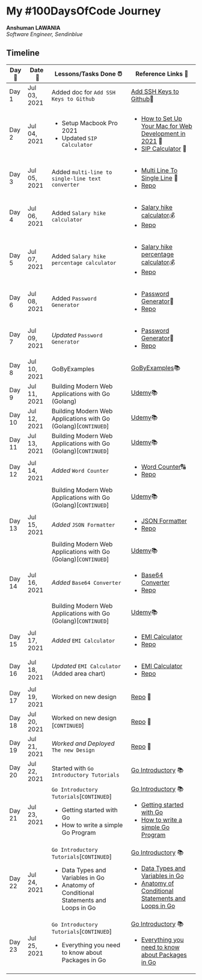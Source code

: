 # My #100DaysOfCode Journey

**Anshuman LAWANIA**  
*Software Engineer, Sendinblue* 

## Timeline

|**Day:pushpin:**|**Date &nbsp;:calendar:**|**Lessons/Tasks Done :alarm_clock:**| **Reference Links :link:**|
|------|-----------------|--------------------|---------------------|
|Day 1|Jul 03, 2021| Added doc for `Add SSH Keys to Github` | [Add SSH Keys to Github](https://github.com/71anshuman/useful-docs/tree/main/Add-ssh-key-to-github):pencil:|
|Day 2|Jul 04, 2021|<ul><li>Setup Macbook Pro 2021</li><li> Updated `SIP Calculator`</li></ul>|<ul><li>[How to Set Up Your Mac for Web Development in 2021](https://betterprogramming.pub/how-to-set-up-your-macbook-for-web-development-in-2021-a7a1f53f6462) :apple:</li><li>[SIP Calculator](https://tools.71anshuman.com/) 🤑</li></ul>|
|Day 3|Jul 05, 2021|Added `multi-line to single-line text converter`|<ul><li>[Multi Line To Single Line](https://tools.71anshuman.com/#/multi-line-to-single-line) 💬</li><li>[Repo](https://github.com/71anshuman/utils)</li></ul>|
|Day 4|Jul 06, 2021|Added `Salary hike calculator`|<ul><li>[Salary hike calculator](https://tools.71anshuman.com/#/salary-hike-calculator):moneybag:</li><li>[Repo](https://github.com/71anshuman/utils)</li></ul>|
|Day 5|Jul 07, 2021|Added `Salary hike percentage calculator`|<ul><li>[Salary hike percentage calculator](https://tools.71anshuman.com/#/salary-hike-calculator):moneybag:</li><li>[Repo](https://github.com/71anshuman/utils)</li></ul>|
|Day 6|Jul 08, 2021|Added `Password Generator`|<ul><li>[Password Generator](https://tools.71anshuman.com/#/password-generator):closed_lock_with_key:</li><li>[Repo](https://github.com/71anshuman/utils)</li></ul>|
|Day 7|Jul 09, 2021|*Updated* `Password Generator`|<ul><li>[Password Generator](https://tools.71anshuman.com/#/password-generator):closed_lock_with_key:</li><li>[Repo](https://github.com/71anshuman/utils)</li></ul>|
|Day 8|Jul 10, 2021|GoByExamples|[GoByExamples](https://gobyexample.com/):books:|
|Day 9|Jul 11, 2021|Building Modern Web Applications with Go (Golang)|[Udemy](https://www.udemy.com/share/103XPA/):books:|
|Day 10|Jul 12, 2021|Building Modern Web Applications with Go (Golang)[`CONTINUED`]|[Udemy](https://www.udemy.com/share/103XPA/):books:|
|Day 11|Jul 13, 2021|Building Modern Web Applications with Go (Golang)[`CONTINUED`]|[Udemy](https://www.udemy.com/share/103XPA/):books:|
|Day 12|Jul 14, 2021|*Added* `Word Counter`|<ul><li>[Word Counter](https://tools.71anshuman.com/#/word-counter):capital_abcd:</li><li>[Repo](https://github.com/71anshuman/utils)</li></ul>|
|||Building Modern Web Applications with Go (Golang)[`CONTINUED`]|[Udemy](https://www.udemy.com/share/103XPA/):books:|
|Day 13|Jul 15, 2021|*Added* `JSON Formatter`|<ul><li>[JSON Formatter](https://tools.71anshuman.com/#/json-formatter)</li><li>[Repo](https://github.com/71anshuman/utils)</li></ul>|
|||Building Modern Web Applications with Go (Golang)[`CONTINUED`]|[Udemy](https://www.udemy.com/share/103XPA/):books:|
|Day 14|Jul 16, 2021|*Added* `Base64 Converter`|<ul><li>[Base64 Converter](https://tools.71anshuman.com/#/base-64-converter)</li><li>[Repo](https://github.com/71anshuman/utils)</li></ul>|
|||Building Modern Web Applications with Go (Golang)[`CONTINUED`]|[Udemy](https://www.udemy.com/share/103XPA/):books:|
|Day 15|Jul 17, 2021|*Added* `EMI Calculator`|<ul><li>[EMI Calculator](https://tools.71anshuman.com/#/emi-calculator)</li><li>[Repo](https://github.com/71anshuman/utils)</li></ul>|
|Day 16|Jul 18, 2021|*Updated* `EMI Calculator` (Added area chart)|<ul><li>[EMI Calculator](https://tools.71anshuman.com/#/emi-calculator)</li><li>[Repo](https://github.com/71anshuman/utils)</li></ul>|
|Day 17|Jul 19, 2021|Worked on new design|[Repo](https://github.com/71anshuman/utils) :construction:|
|Day 18|Jul 20, 2021|Worked on new design [`CONTINUED`]|[Repo](https://github.com/71anshuman/utils) :construction:|
|Day 19|Jul 21, 2021|<i>Worked and Deployed</i> `The new Design`|[Repo](https://github.com/71anshuman/utils) :construction:|
|Day 20|Jul 22, 2021|Started with `Go Introductory Tutorials`|[Go Introductory](https://medium.com/rungo/go-introductory-tutorials-896aeda0fb8a) :books:|
|Day 21|Jul 23, 2021| `Go Introductory Tutorials`[`CONTINUED`] <ul><li>Getting started with Go</li><li>How to write a simple Go Program</li></ul>|[Go Introductory](https://medium.com/rungo/go-introductory-tutorials-896aeda0fb8a) :books:<ul><li>[Getting started with Go](https://medium.com/rungo/working-in-go-workspace-3b0576e0534a)</li><li>[How to write a simple Go Program](https://medium.com/rungo/how-to-write-a-simple-go-program-13fd104f3018)</li></ul>|
|Day 22|Jul 24, 2021| `Go Introductory Tutorials`[`CONTINUED`] <ul><li>Data Types and Variables in Go</li><li>Anatomy of Conditional Statements and Loops in Go</li></ul>|[Go Introductory](https://medium.com/rungo/variables-and-constants-in-go-programming-c715443fa788) :books:<ul><li>[Data Types and Variables in Go](https://medium.com/rungo/go-introductory-tutorials-896aeda0fb8a)</li><li>[Anatomy of Conditional Statements and Loops in Go](https://medium.com/rungo/anatomy-of-conditional-statements-and-loops-in-go-aa84352cc34d)</li></ul>|
|Day 23|Jul 25, 2021| `Go Introductory Tutorials`[`CONTINUED`] <ul><li>Everything you need to know about Packages in Go</li></ul>|[Go Introductory](https://medium.com/rungo/variables-and-constants-in-go-programming-c715443fa788) :books:<ul><li>[Everything you need to know about Packages in Go](https://medium.com/rungo/everything-you-need-to-know-about-packages-in-go-b8bac62b74cc)</li></ul>|

